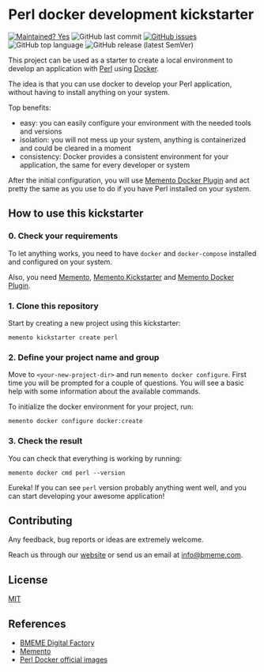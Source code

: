 # Perl docker development kickstarter
[![Maintained? Yes](https://img.shields.io/badge/Maintained%3F-Yes-success)](https://github.com/bmeme/docker-perl-kickstarter) ![GitHub last commit](https://img.shields.io/github/last-commit/bmeme/docker-perl-kickstarter) [![GitHub issues](https://img.shields.io/github/issues/bmeme/docker-perl-kickstarter)](https://github.com/bmeme/docker-perl-kickstarter/issues) ![GitHub top language](https://img.shields.io/github/languages/top/bmeme/docker-perl-kickstarter) ![GitHub release (latest SemVer)](https://img.shields.io/github/v/release/bmeme/docker-perl-kickstarter)

This project can be used as a starter to create a local environment to develop an application with [Perl](https://nodejs.org/) using [Docker](https://www.docker.com/).

The idea is that you can use docker to develop your Perl application, without having to install anything on your system.

Top benefits:
 - easy: you can easily configure your environment with the needed tools and versions
 - isolation: you will not mess up your system, anything is containerized and could be cleared in a moment
 - consistency: Docker provides a consistent environment for your application, the same for every developer or system

After the initial configuration, you will use [Memento Docker Plugin](https://github.com/bmeme/memento-docker) and act pretty the same as you use to do if you have Perl installed on your system.

## How to use this kickstarter

### 0. Check your requirements

To let anything works, you need to have `docker` and `docker-compose` installed and configured on your system.

Also, you need [Memento](https://github.com/bmeme/memento), [Memento Kickstarter](https://github.com/bmeme/memento-kickstarter) and [Memento Docker Plugin](https://github.com/bmeme/memento-docker).

### 1. Clone this repository

Start by creating a new project using this kickstarter: 

```
memento kickstarter create perl
```

### 2. Define your project name and group

Move to `<your-new-project-dir>` and run `memento docker configure`.
First time you will be prompted for a couple of questions.
You will see a basic help with some information about the available commands.

To initialize the docker environment for your project, run:

```
memento docker configure docker:create
```

### 3. Check the result

You can check that everything is working by running: 

```
memento docker cmd perl --version
```

Eureka! If you can see `perl` version probably anything went well, and you can start developing your awesome application!

## Contributing

Any feedback, bug reports or ideas are extremely welcome.

Reach us through our [website](https://www.bmeme.com) or send us an email at [info@bmeme.com](mailto:info@bmeme.com).

## License

[MIT](https://choosealicense.com/licenses/mit/)

## References

- [BMEME Digital Factory](https://www.bmeme.com)
- [Memento](https://github.com/bmeme/memento)
- [Perl Docker official images](https://hub.docker.com/_/perl)
